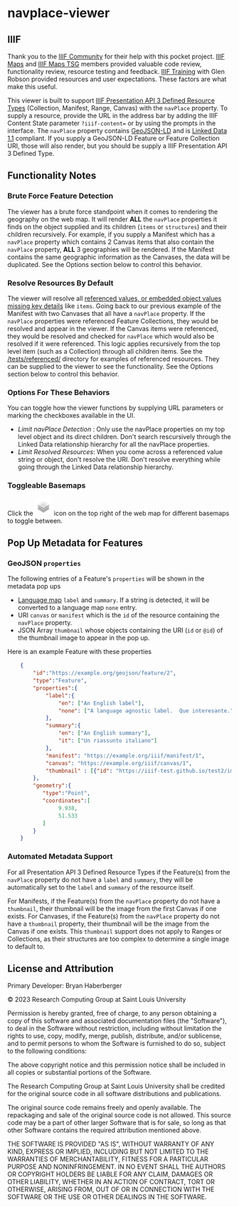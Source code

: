 # navplace-viewer

## IIIF
Thank you to the [IIIF Community](https://iiif.io/community/) for their help with this pocket project.  [IIIF Maps](https://iiif.io/community/groups/maps/) and [IIIF Maps TSG](https://iiif.io/community/groups/maps-tsg/) members provided valuable code review, functionality review, resource testing and feedback.  [IIIF Training](https://iiif.io/get-started/training/) with Glen Robson provided resources and user expectations.  These factors are what make this useful.  

This viewer is built to support [IIIF Presentation API 3 Defined Resource Types](https://iiif.io/api/presentation/3.0/#21-defined-types) (Collection, Manifest, Range, Canvas) with the `navPlace` property.  To supply a resource, provide the URL in the address bar by adding the IIIF Content State parameter `?iiif-content=` or by using the prompts in the interface.  The `navPlace` property contains [GeoJSON-LD](https://geojson.org/geojson-ld/) and is [Linked Data 1.1](https://www.w3.org/TR/json-ld11/) compliant.  If you supply a GeoJSON-LD Feature or Feature Collection URI, those will also render, but you should be supply a IIIF Presentation API 3 Defined Type.

## Functionality Notes

### Brute Force Feature Detection
The viewer has a brute force standpoint when it comes to rendering the geography on the web map.  It will render __ALL__ the `navPlace` properties it finds on the object supplied and its children (`items` or `structures`) and their children recursively.  For example, if you supply a Manifest which has a `navPlace` property which contains 2 Canvas items that also contain the `navPlace` property, __ALL__ 3 geographies will be rendered.  If the Manifest contains the same geographic information as the Canvases, the data will be duplicated.  See the Options section below to control this behavior.

### Resolve Resources By Default
The viewer will resolve all [referenced values, or embedded object values missing key details](https://iiif.io/api/presentation/3.0/#12-terminology) like `items`.  Going back to our previous example of the Manifest with two Canvases that all have a `navPlace` property.  If the `navPlace` properties were referenced Feature Collections, they would be resolved and appear in the viewer.  If the Canvas items were referenced, they would be resolved and checked for `navPlace` which would also be resolved if it were referenced.  This logic applies recursively from the top level item (such as a Collection) through all children items.  See the [/tests/referenced/](/tests/referenced/) directory for examples of referenced resources.  They can be supplied to the viewer to see the functionality.  See the Options section below to control this behavior.

### Options For These Behaviors
You can toggle how the viewer functions by supplying URL parameters or marking the checkboxes available in the UI.

 - *Limit navPlace Detection* : Only use the navPlace properties on my top level object and its direct children.  Don't search rescursively through the Linked Data relationship hierarchy for all the navPlace properties.  
 - *Limit Resolved Resources*: When you come across a referenced value string or object, don't resolve the URI.  Don't resolve everything while going through the Linked Data relationship hierarchy.
   
### Toggleable Basemaps
Click the !["Basemap Layers"](/images/layers.png "Basemap Layers") icon on the top right of the web map for different basemaps to toggle between.

## Pop Up Metadata for Features

### GeoJSON `properties`
The following entries of a Feature's `properties` will be shown in the metadata pop ups
- [Language map](https://iiif.io/api/presentation/3.0/#language-of-property-values) `label` and `summary`.  If a string is detected, it will be converted to a language map `none` entry.
- URI `canvas` or `manifest` which is the `id` of the resource containing the `navPlace` property.
- JSON Array `thumbnail` whose objects containing the URI (`id` or `@id`) of the thumbnail image to appear in the pop up.

Here is an example Feature with these properties

```JSON
    {
        "id":"https://example.org/geojson/feature/2",
        "type":"Feature",
        "properties":{
            "label":{
                "en": ["An English label"],
                "none": ["A language agnostic label.  Que interesante."]
            },
            "summary":{
                "en": ["An English summary"],
                "it": ["Un riassunto italiano"]
            },
            "manifest": "https://example.org/iiif/manifest/1",
            "canvas": "https://example.org/iiif/canvas/1",
            "thumbnail" : [{"id": "https://iiif-test.github.io/test2/images/IMG_8713/full/max/0/default.jpg"}]
        },
        "geometry":{
           "type":"Point",
           "coordinates":[
                9.938,
                51.533
           ]
        }
    }
```

### Automated Metadata Support

For all Presentation API 3 Defined Resource Types if the Feature(s) from the `navPlace` property do not have a `label` and `summary`, they will be automatically set to the `label` and `summary` of the resource itself.

For Manifests, if the Feature(s) from the `navPlace` property do not have a `thumbnail`, their thumbnail will be the image from the first Canvas if one exists.
For Canvases, if the Feature(s) from the `navPlace` property do not have a `thumbnail` property, their thumbnail will be the image from the Canvas if one exists.
This `thumbnail` support does not apply to Ranges or Collections, as their structures are too complex to determine a single image to default to.

## License and Attribution
Primary Developer: Bryan Haberberger
 
&copy; 2023 Research Computing Group at Saint Louis University

Permission is hereby granted, free of charge, to any person obtaining a copy of this software and associated documentation files (the "Software"), to deal in the Software without restriction, including without limitation the rights to use, copy, modify, merge, publish, distribute, and/or sublicense, and to permit persons to whom the Software is furnished to do so, subject to the following conditions:

The above copyright notice and this permission notice shall be included in all copies or substantial portions of the Software.

The Research Computing Group at Saint Louis University shall be credited for the original source code in all software distributions and publications.

The original source code remains freely and openly available.  The repackaging and sale of the original source code is not allowed.  This source code may be a part of other larger Software that is for sale, so long as that other Software contains the required attribution mentioned above.  

THE SOFTWARE IS PROVIDED "AS IS", WITHOUT WARRANTY OF ANY KIND, EXPRESS OR IMPLIED, INCLUDING BUT NOT LIMITED TO THE WARRANTIES OF MERCHANTABILITY, FITNESS FOR A PARTICULAR PURPOSE AND NONINFRINGEMENT. IN NO EVENT SHALL THE AUTHORS OR COPYRIGHT HOLDERS BE LIABLE FOR ANY CLAIM, DAMAGES OR OTHER LIABILITY, WHETHER IN AN ACTION OF CONTRACT, TORT OR OTHERWISE, ARISING FROM, OUT OF OR IN CONNECTION WITH THE SOFTWARE OR THE USE OR OTHER DEALINGS IN THE SOFTWARE.
